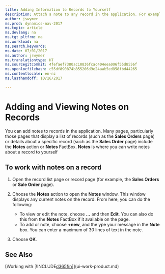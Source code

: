 ```yaml
---
title: Adding Information to Records to Yourself
description: Attach a note to any record in the application. For example, if you have extra information about a sales order that does not fit in any of the fields on the sales order, you can write a note.
author: jswymer
ms.prod: dynamics-nav-2017
ms.topic: article
ms.devlang: na
ms.tgt_pltfrm: na
ms.workload: na
ms.search.keywords: 
ms.date: 07/01/2017
ms.author: jswymer
ms.translationtype: HT
ms.sourcegitcommit: 4fefaef7380ac10836fcac404eea006f55d8556f
ms.openlocfilehash: c55df890874b855206d9e24aab5ed858fbd44265
ms.contentlocale: en-nz
ms.lasthandoff: 10/16/2017

---
```

# <a name="adding-and-viewing-notes-on-records"></a>Adding and Viewing Notes on Records
 You <!--OnPrem and your colleagues -->can add notes to records in the application. Many pages, particularly those pages that display a list of records (such as the **Sales Orders** page) or details about a specific record (such as the **Sales Order** page) include the **Notes** action or **Notes** FactBox. **Notes** is where you can write notes about a record to yourself<!--OnPrem or others, and where you can view notes to you from others. For example, a note could be a general comment or processing instruction to your colleague, who can then respond to your note using their own **Notes**. Or, your colleague can add a note that gives you extra information about a sales order that is not covered by the information on the sales order. These notes and correspondences will follow the record as it is processed in the company.-->

<!--OnPrem
> [!NOTE]  
>  You can only select one recipient of the note.-->  
  
## <a name="to-work-with-notes-on-a-record"></a>To work with notes on a record 
  
1.  Open the record list page or record page (for example, the **Sales Orders** or **Sale Order** page).  
  
    <!-- If **Notes** is not visible on the page, then you can customize the page to display the Notes FactBox. -->
  
2.  Choose the **Notes** action to open the **Notes** window. This window displays any current notes on the record. From here, you can do the following:

    -   To view or edit the note, choose **...** and then **Edit**. You can also do this from the **Notes** FactBox if it available on the page.
    -   To add or note, choose **+new**, and the ype your message in the **Note** box. You can enter a maximum of 30 lines of text in the note. 
  
<!-- 5.  In the **To** field, enter a user ID (your own or someone else’s) to indicate who the note is for.  
  
6.  Select the **Notify** field if you want to send a notification to the user in the **To** field. 
  
     If **Notify** is selected, the note will be sent as a notification to the user's **My Notifications** on the Role Center.  -->
  
3.  Choose **OK**.  

## <a name="see-also"></a>See Also
[Working with [!INCLUDE[d365fin](includes/d365fin_md.md)]](ui-work-product.md)  
